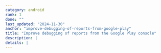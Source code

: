 ```yaml
---
category: android
rank: 1
done: ""
last_updated: "2024-11-30"
anchor: "improve-debugging-of-reports-from-google-play"
title: "Improve debugging of reports from the Google Play console"
description: |
details: |
---
```

